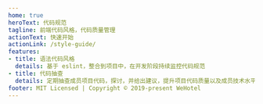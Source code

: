 ```yaml
---
home: true
heroText: 代码规范
tagline: 前端代码风格，代码质量管理
actionText: 快速开始
actionLink: /style-guide/
features:
- title: 语法代码风格
  details: 基于 eslint，整合到项目中，在开发阶段持续监控代码规范
- title: 代码抽查
  details: 定期抽查成员项目代码，探讨，并给出建议，提升项目代码质量以及成员技术水平
footer: MIT Licensed | Copyright © 2019-present WeHotel
---
```

